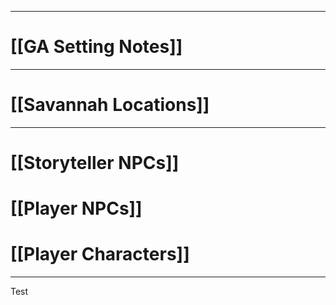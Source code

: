***
# [[GA Setting Notes]]

---
# [[Savannah Locations]]

---
# [[Storyteller NPCs]]

# [[Player NPCs]]

# [[Player Characters]]

---
Test
